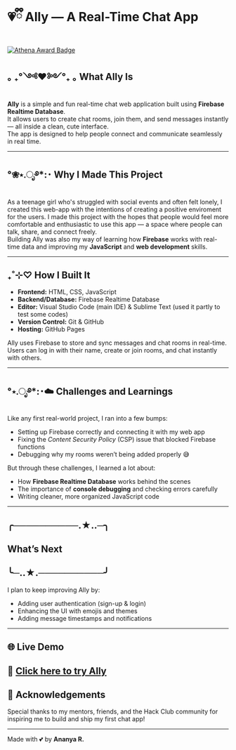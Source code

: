 # 💗ྀི Ally — A Real-Time Chat App

[![Athena Award Badge](https://img.shields.io/endpoint?url=https%3A%2F%2Faward.athena.hackclub.com%2Fapi%2Fbadge)](https://award.athena.hackclub.com?utm_source=readme)

## ｡ ₊°༺❤︎༻°₊ ｡ What Ally Is 
**Ally** is a simple and fun real-time chat web application built using **Firebase Realtime Database**.  
It allows users to create chat rooms, join them, and send messages instantly — all inside a clean, cute interface.  
The app is designed to help people connect and communicate seamlessly in real time. 

---

## °❀⋆.ೃ࿔*:･ Why I Made This Project
As a teenage girl who's struggled with social events and often felt lonely, I created this web-app with the intentions of creating a positive enviroment for the users. I made this project with the hopes that people would feel more comfortable and enthusiastic to use this app — a space where people can talk, share, and connect freely.  
Building Ally was also my way of learning how **Firebase** works with real-time data and improving my **JavaScript** and **web development** skills.

---

## ₊˚⊹♡ How I Built It
- **Frontend:** HTML, CSS, JavaScript  
- **Backend/Database:** Firebase Realtime Database  
- **Editor:** Visual Studio Code (main IDE) & Sublime Text (used it partly to test some codes)
- **Version Control:** Git & GitHub  
- **Hosting:** GitHub Pages  

Ally uses Firebase to store and sync messages and chat rooms in real-time. Users can log in with their name, create or join rooms, and chat instantly with others.

---

## °⋆.ೃ࿔*:･☁️ Challenges and Learnings
Like any first real-world project, I ran into a few bumps:
- Setting up Firebase correctly and connecting it with my web app
- Fixing the *Content Security Policy* (CSP) issue that blocked Firebase functions
- Debugging why my rooms weren’t being added properly 😅  

But through these challenges, I learned a lot about:
- How **Firebase Realtime Database** works behind the scenes  
- The importance of **console debugging** and checking errors carefully  
- Writing cleaner, more organized JavaScript code  

---

##  ╭──────────.★..─╮
##      What’s Next
##  ╰─..★.──────────╯
I plan to keep improving Ally by:
- Adding user authentication (sign-up & login)
- Enhancing the UI with emojis and themes
- Adding message timestamps and notifications  

---

## 🌐 Live Demo
🔗 [Click here to try Ally](https://ananyaaa-18.github.io/Ally/index.html)
---

## 💖 Acknowledgements
Special thanks to my mentors, friends, and the Hack Club community for inspiring me to build and ship my first chat app!

---

Made with 💕 by **Ananya R.**
